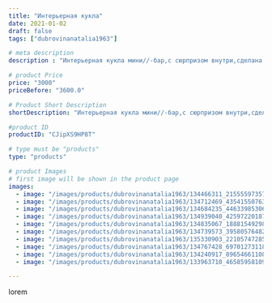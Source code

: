 ```yaml
---
title: "Интерьерная кукла"
date: 2021-01-02
draft: false
tags: ["dubrovinanatalia1963"]

# meta description
description : "Интерьерная кукла мини//-бар,с сюрпризом внутри,сделана на заказ.Высота куклы в сидячем положении 50 см,высота всей куклы 70 см."

# product Price
price: "3000"
priceBefore: "3600.0"

# Product Short Description
shortDescription: "Интерьерная кукла мини//-бар,с сюрпризом внутри,сделана на заказ.Высота куклы в сидячем положении 50 см,высота всей куклы 70 см."

#product ID
productID: "CJipXS9HP8T"

# type must be "products"
type: "products"

# product Images
# first image will be shown in the product page
images:
  - image: "/images/products/dubrovinanatalia1963/134466311_215555973572296_7805887241382488235_n.jpg"
  - image: "/images/products/dubrovinanatalia1963/134712469_435415507636537_2268046307889104576_n.jpg"
  - image: "/images/products/dubrovinanatalia1963/134684235_446339853067257_3168862597538120909_n.jpg"
  - image: "/images/products/dubrovinanatalia1963/134939040_425972201879359_607228157360842724_n.jpg"
  - image: "/images/products/dubrovinanatalia1963/134835067_188815492989414_3383880193019058597_n.jpg"
  - image: "/images/products/dubrovinanatalia1963/134739573_395805764823082_6584473173980338191_n.jpg"
  - image: "/images/products/dubrovinanatalia1963/135330903_221057472855107_3175966271907509816_n.jpg"
  - image: "/images/products/dubrovinanatalia1963/134767428_697012731188419_3438758336082543051_n.jpg"
  - image: "/images/products/dubrovinanatalia1963/134240917_896546611085269_4258760974498257559_n.jpg"
  - image: "/images/products/dubrovinanatalia1963/133963710_465859581094714_9184919719898342305_n.jpg"

---
```

lorem
